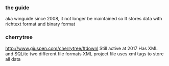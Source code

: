 ### the guide
aka winguide
since 2008, it not longer be maintained so
It stores data with richtext format and binary format

### cherrytree
http://www.giuspen.com/cherrytree/#downl
Still active at 2017 
Has XML and SQLite two different file formats
XML project file uses xml tags to store all data
